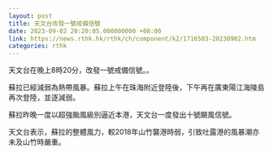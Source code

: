 ```yaml
---
layout: post
title: 天文台改發一號戒備信號
date: 2023-09-02 20:20:05.000000000 +08:00
link: https://news.rthk.hk/rthk/ch/component/k2/1716503-20230902.htm
categories: rthk
---
```


天文台在晚上8時20分，改發一號戒備信號。。

蘇拉已經減弱為熱帶風暴。蘇拉上午在珠海附近登陸後，下午再在廣東陽江海陵島再次登陸，並逐減弱。

蘇拉昨晚一度以超強颱風級別逼近本港，天文台一度發出十號颶風信號。

天文台表示，蘇拉的整體風力，較2018年山竹襲港時弱，引致吐露港的風暴潮亦未及山竹時嚴重。
